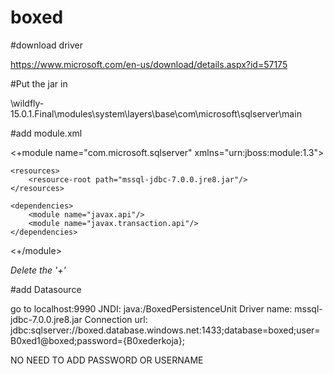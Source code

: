 # boxed

#download driver

https://www.microsoft.com/en-us/download/details.aspx?id=57175

#Put the jar in 

\wildfly-15.0.1.Final\modules\system\layers\base\com\microsoft\sqlserver\main

#add module.xml


<+module name="com.microsoft.sqlserver" xmlns="urn:jboss:module:1.3">

    <resources>
        <resource-root path="mssql-jdbc-7.0.0.jre8.jar"/>
    </resources>

    <dependencies>
        <module name="javax.api"/>
        <module name="javax.transaction.api"/>
    </dependencies>
    
<+/module>

*Delete the '+'*

#add Datasource

go to localhost:9990
JNDI: java:/BoxedPersistenceUnit
Driver name: mssql-jdbc-7.0.0.jre8.jar
Connection url: 
jdbc:sqlserver://boxed.database.windows.net:1433;database=boxed;user=B0xed1@boxed;password={B0xederkoja};

NO NEED TO ADD PASSWORD OR USERNAME

